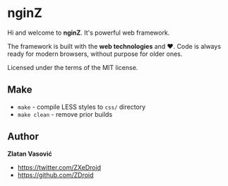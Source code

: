 # nginZ

Hi and welcome to **nginZ**. It's powerful web framework.

The framework is built with the **web technologies** and &hearts;. Code is always ready for modern browsers, without purpose for older ones.

Licensed under the terms of the MIT license.

## Make

* `make` - compile LESS styles to `css/` directory
* `make clean` - remove prior builds

## Author

**Zlatan Vasović**
* https://twitter.com/ZXeDroid
* https://github.com/ZDroid
